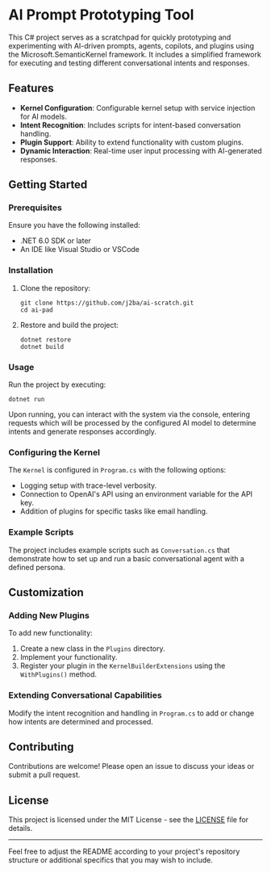 # AI Prompt Prototyping Tool

This C# project serves as a scratchpad for quickly prototyping and experimenting with AI-driven prompts, agents, copilots, and plugins using the Microsoft.SemanticKernel framework. It includes a simplified framework for executing and testing different conversational intents and responses.

## Features

- **Kernel Configuration**: Configurable kernel setup with service injection for AI models.
- **Intent Recognition**: Includes scripts for intent-based conversation handling.
- **Plugin Support**: Ability to extend functionality with custom plugins.
- **Dynamic Interaction**: Real-time user input processing with AI-generated responses.
  
## Getting Started

### Prerequisites

Ensure you have the following installed:
- .NET 6.0 SDK or later
- An IDE like Visual Studio or VSCode

### Installation

1. Clone the repository:
   ```
   git clone https://github.com/j2ba/ai-scratch.git
   cd ai-pad
   ```

2. Restore and build the project:
   ```
   dotnet restore
   dotnet build
   ```

### Usage

Run the project by executing:
```
dotnet run
```

Upon running, you can interact with the system via the console, entering requests which will be processed by the configured AI model to determine intents and generate responses accordingly.

### Configuring the Kernel

The `Kernel` is configured in `Program.cs` with the following options:
- Logging setup with trace-level verbosity.
- Connection to OpenAI's API using an environment variable for the API key.
- Addition of plugins for specific tasks like email handling.

### Example Scripts

The project includes example scripts such as `Conversation.cs` that demonstrate how to set up and run a basic conversational agent with a defined persona. 

## Customization

### Adding New Plugins

To add new functionality:
1. Create a new class in the `Plugins` directory.
2. Implement your functionality.
3. Register your plugin in the `KernelBuilderExtensions` using the `WithPlugins()` method.

### Extending Conversational Capabilities

Modify the intent recognition and handling in `Program.cs` to add or change how intents are determined and processed.

## Contributing

Contributions are welcome! Please open an issue to discuss your ideas or submit a pull request.

## License

This project is licensed under the MIT License - see the [LICENSE](LICENSE) file for details.

---

Feel free to adjust the README according to your project's repository structure or additional specifics that you may wish to include.
